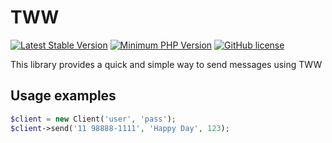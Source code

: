 # TWW

[![Latest Stable Version](https://img.shields.io/packagist/v/magroski/tww.svg?style=flat)](https://packagist.org/packages/magroski/tww)
[![Minimum PHP Version](https://img.shields.io/badge/php-%3E%3D%207.1-8892BF.svg?style=flat)](https://php.net/)
[![GitHub license](https://img.shields.io/badge/license-MIT-blue.svg?style=flat)](https://github.com/magroski/tww/blob/master/LICENSE)

This library provides a quick and simple way to send messages using TWW

## Usage examples

```php
$client = new Client('user', 'pass');
$client->send('11 98888-1111', 'Happy Day', 123);
```
